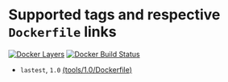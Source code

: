 # Supported tags and respective `Dockerfile` links
[![Docker Layers](https://images.microbadger.com/badges/image/ardeveloppement/afs_sync.svg)][microbadger]
[![Docker Build Status](https://img.shields.io/docker/cloud/build/ardeveloppement/afs_sync.svg)][dockerstore]

* `lastest`, `1.0` [(tools/1.0/Dockerfile)](https://github.com/ArDeveloppement/docker-images/blob/master/tools/1.0/Dockerfile)

[microbadger]: https://microbadger.com/images/ardeveloppement/afs_sync
[dockerstore]: https://store.docker.com/community/images/ardeveloppement/afs_sync
